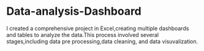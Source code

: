 # Data-analysis-Dashboard
I created a comprehensive project in Excel,creating multiple dashboards and tables to analyze the data.This process involved several stages,including data pre processing,data cleaning, and data visuvalization.

